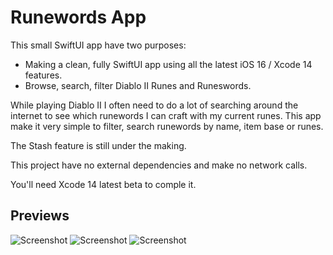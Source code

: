 # Runewords App

This small SwiftUI app have two purposes:

* Making a clean, fully SwiftUI app using all the latest iOS 16 / Xcode 14 features.
* Browse, search, filter Diablo II Runes and Runeswords.

While playing Diablo II I often need to do a lot of searching around the internet to see which runewords I can craft with my current runes. This app make it very simple to filter, search runewords by name, item base or runes.

The Stash feature is still under the making.

This project have no external dependencies and make no network calls.

You'll need Xcode 14 latest beta to comple it.

## Previews

![Screenshot](Images/Images1.jpg)
![Screenshot](Images/Images2.jpg)
![Screenshot](Images/Images3.jpg)
